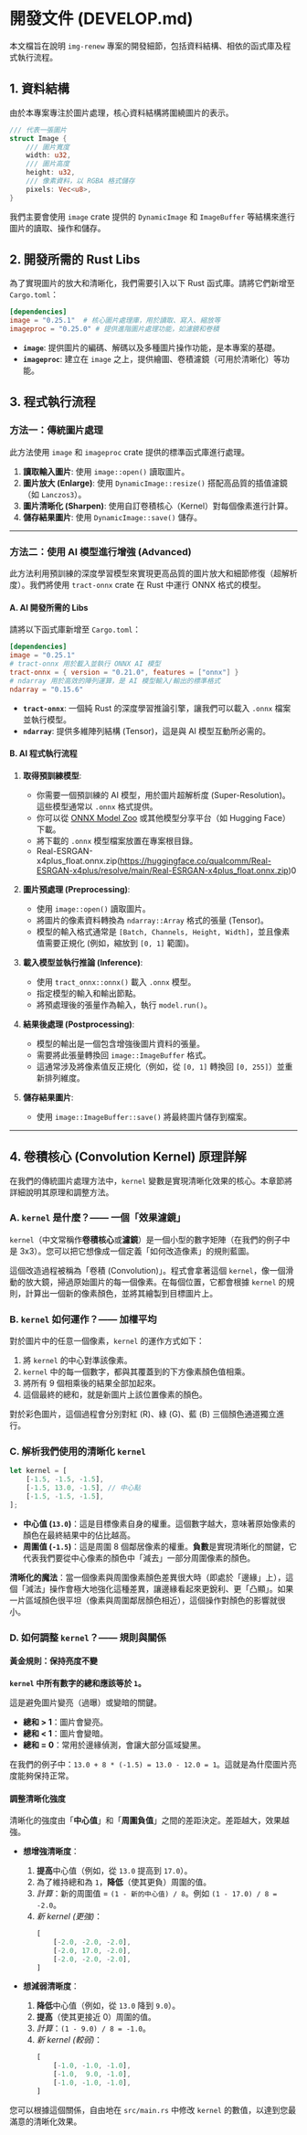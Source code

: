 # 開發文件 (DEVELOP.md)

本文檔旨在說明 `img-renew` 專案的開發細節，包括資料結構、相依的函式庫及程式執行流程。

## 1. 資料結構

由於本專案專注於圖片處理，核心資料結構將圍繞圖片的表示。

```rust
/// 代表一張圖片
struct Image {
    /// 圖片寬度
    width: u32,
    /// 圖片高度
    height: u32,
    /// 像素資料，以 RGBA 格式儲存
    pixels: Vec<u8>,
}
```

我們主要會使用 `image` crate 提供的 `DynamicImage` 和 `ImageBuffer` 等結構來進行圖片的讀取、操作和儲存。

## 2. 開發所需的 Rust Libs

為了實現圖片的放大和清晰化，我們需要引入以下 Rust 函式庫。請將它們新增至 `Cargo.toml`：

```toml
[dependencies]
image = "0.25.1"  # 核心圖片處理庫，用於讀取、寫入、縮放等
imageproc = "0.25.0" # 提供進階圖片處理功能，如濾鏡和卷積
```

- **`image`**: 提供圖片的編碼、解碼以及多種圖片操作功能，是本專案的基礎。
- **`imageproc`**: 建立在 `image` 之上，提供繪圖、卷積濾鏡（可用於清晰化）等功能。

## 3. 程式執行流程

### 方法一：傳統圖片處理

此方法使用 `image` 和 `imageproc` crate 提供的標準函式庫進行處理。

1.  **讀取輸入圖片**: 使用 `image::open()` 讀取圖片。
2.  **圖片放大 (Enlarge)**: 使用 `DynamicImage::resize()` 搭配高品質的插值濾鏡（如 `Lanczos3`）。
3.  **圖片清晰化 (Sharpen)**: 使用自訂卷積核心（Kernel）對每個像素進行計算。
4.  **儲存結果圖片**: 使用 `DynamicImage::save()` 儲存。

---

### 方法二：使用 AI 模型進行增強 (Advanced)

此方法利用預訓練的深度學習模型來實現更高品質的圖片放大和細節修復（超解析度）。我們將使用 `tract-onnx` crate 在 Rust 中運行 ONNX 格式的模型。

#### A. AI 開發所需的 Libs

請將以下函式庫新增至 `Cargo.toml`：

```toml
[dependencies]
image = "0.25.1"
# tract-onnx 用於載入並執行 ONNX AI 模型
tract-onnx = { version = "0.21.0", features = ["onnx"] }
# ndarray 用於高效的陣列運算，是 AI 模型輸入/輸出的標準格式
ndarray = "0.15.6"
```

- **`tract-onnx`**: 一個純 Rust 的深度學習推論引擎，讓我們可以載入 `.onnx` 檔案並執行模型。
- **`ndarray`**: 提供多維陣列結構 (Tensor)，這是與 AI 模型互動所必需的。

#### B. AI 程式執行流程

1.  **取得預訓練模型**:
    -   你需要一個預訓練的 AI 模型，用於圖片超解析度 (Super-Resolution)。這些模型通常以 `.onnx` 格式提供。
    -   你可以從 [ONNX Model Zoo](https://github.com/onnx/models/tree/main/validated/vision/super_resolution) 或其他模型分享平台（如 Hugging Face）下載。
    -   將下載的 `.onnx` 模型檔案放置在專案根目錄。
    -   Real-ESRGAN-x4plus_float.onnx.zip(https://huggingface.co/qualcomm/Real-ESRGAN-x4plus/resolve/main/Real-ESRGAN-x4plus_float.onnx.zip)0
2.  **圖片預處理 (Preprocessing)**:
    -   使用 `image::open()` 讀取圖片。
    -   將圖片的像素資料轉換為 `ndarray::Array` 格式的張量 (Tensor)。
    -   模型的輸入格式通常是 `[Batch, Channels, Height, Width]`，並且像素值需要正規化 (例如，縮放到 `[0, 1]` 範圍)。

3.  **載入模型並執行推論 (Inference)**:
    -   使用 `tract_onnx::onnx()` 載入 `.onnx` 模型。
    -   指定模型的輸入和輸出節點。
    -   將預處理後的張量作為輸入，執行 `model.run()`。

4.  **結果後處理 (Postprocessing)**:
    -   模型的輸出是一個包含增強後圖片資料的張量。
    -   需要將此張量轉換回 `image::ImageBuffer` 格式。
    -   這通常涉及將像素值反正規化（例如，從 `[0, 1]` 轉換回 `[0, 255]`）並重新排列維度。

5.  **儲存結果圖片**:
    -   使用 `image::ImageBuffer::save()` 將最終圖片儲存到檔案。

---

## 4. 卷積核心 (Convolution Kernel) 原理詳解

在我們的傳統圖片處理方法中，`kernel` 變數是實現清晰化效果的核心。本章節將詳細說明其原理和調整方法。

### A. `kernel` 是什麼？—— 一個「效果濾鏡」

`kernel`（中文常稱作**卷積核心**或**濾鏡**）是一個小型的數字矩陣（在我們的例子中是 3x3）。您可以把它想像成一個定義「如何改造像素」的規則藍圖。

這個改造過程被稱為「卷積 (Convolution)」。程式會拿著這個 `kernel`，像一個滑動的放大鏡，掃過原始圖片的每一個像素。在每個位置，它都會根據 `kernel` 的規則，計算出一個新的像素顏色，並將其繪製到目標圖片上。

### B. `kernel` 如何運作？—— 加權平均

對於圖片中的任意一個像素，`kernel` 的運作方式如下：

1.  將 `kernel` 的中心對準該像素。
2.  `kernel` 中的每一個數字，都與其覆蓋到的下方像素顏色值相乘。
3.  將所有 9 個相乘後的結果全部加起來。
4.  這個最終的總和，就是新圖片上該位置像素的顏色。

對於彩色圖片，這個過程會分別對紅 (R)、綠 (G)、藍 (B) 三個顏色通道獨立進行。

### C. 解析我們使用的清晰化 `kernel`

```rust
let kernel = [
    [-1.5, -1.5, -1.5],
    [-1.5, 13.0, -1.5], // 中心點
    [-1.5, -1.5, -1.5],
];
```

- **中心值 (`13.0`)**：這是目標像素自身的權重。這個數字越大，意味著原始像素的顏色在最終結果中的佔比越高。
- **周圍值 (`-1.5`)**：這是周圍 8 個鄰居像素的權重。**負數**是實現清晰化的關鍵，它代表我們要從中心像素的顏色中「減去」一部分周圍像素的顏色。

**清晰化的魔法**：當一個像素與周圍像素顏色差異很大時（即處於「邊緣」上），這個「減法」操作會極大地強化這種差異，讓邊緣看起來更銳利、更「凸顯」。如果一片區域顏色很平坦（像素與周圍鄰居顏色相近），這個操作對顏色的影響就很小。

### D. 如何調整 `kernel`？—— 規則與關係

#### 黃金規則：保持亮度不變

**`kernel` 中所有數字的總和應該等於 `1`。**

這是避免圖片變亮（過曝）或變暗的關鍵。

-   **總和 > 1**：圖片會變亮。
-   **總和 < 1**：圖片會變暗。
-   **總和 = 0**：常用於邊緣偵測，會讓大部分區域變黑。

在我們的例子中：`13.0 + 8 * (-1.5) = 13.0 - 12.0 = 1`。這就是為什麼圖片亮度能夠保持正常。

#### 調整清晰化強度

清晰化的強度由「**中心值**」和「**周圍負值**」之間的差距決定。差距越大，效果越強。

- **想增強清晰度**：
  1.  **提高**中心值（例如，從 `13.0` 提高到 `17.0`）。
  2.  為了維持總和為 `1`，**降低**（使其更負）周圍的值。
  3.  *計算*：新的周圍值 = `(1 - 新的中心值) / 8`。例如 `(1 - 17.0) / 8 = -2.0`。
  4.  *新 kernel (更強)*：
      ```rust
      [
          [-2.0, -2.0, -2.0],
          [-2.0, 17.0, -2.0],
          [-2.0, -2.0, -2.0],
      ]
      ```

- **想減弱清晰度**：
  1.  **降低**中心值（例如，從 `13.0` 降到 `9.0`）。
  2.  **提高**（使其更接近 0）周圍的值。
  3.  *計算*：`(1 - 9.0) / 8 = -1.0`。
  4.  *新 kernel (較弱)*：
      ```rust
      [
          [-1.0, -1.0, -1.0],
          [-1.0,  9.0, -1.0],
          [-1.0, -1.0, -1.0],
      ]
      ```

您可以根據這個關係，自由地在 `src/main.rs` 中修改 `kernel` 的數值，以達到您最滿意的清晰化效果。